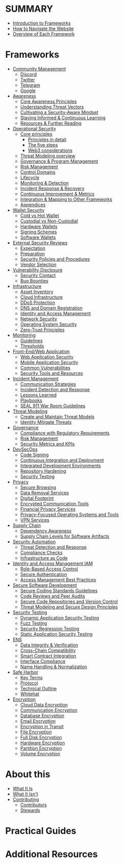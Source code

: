 # SUMMARY

- [Introduction to Frameworks](./intro/introduction.md)
- [How to Navigate the Website](./intro/how-to-navigate-the-website.md)
- [Overview of Each Framework](./intro/overview-of-each-framework.md)

# Frameworks

- [Community Management](./community-management/README.md)
  - [Discord](./community-management/discord.md)
  - [Twitter](./community-management/twitter.md)
  - [Telegram](./community-management/telegram.md)
  - [Google](./community-management/google.md)
- [Awareness](./awareness/README.md)
  - [Core Awareness Principles](./awareness/core-awareness-principles.md)
  - [Understanding Threat Vectors](./awareness/understanding-threat-vectors.md)
  - [Cultivating a Security-Aware Mindset](./awareness/cultivating-a-security-aware-mindset.md)
  - [Staying Informed & Continuous Learning](./awareness/staying-informed-and-continuous-learning.md)
  - [Resources & Further Reading](./awareness/resources-and-further-reading.md)
- [Operational Security](./opsec/README.md)
  - [Core principles](./opsec/principles/README.md)  
    - [Principles in detail](./opsec/principles/principles.md)
    - [The five steps](./opsec/principles/five-steps.md)
    - [Web3 considerations](./opsec/principles/web3-considerations.md)
  - [Threat Modeling overview](./opsec/threat-modeling-overview.md)  
  - [Governance & Program Management]()  
  - [Risk Management]()  
  - [Control Domains]()
  - [Lifecycle]()
  - [Monitoring & Detection]()
  - [Incident Response & Recovery]()
  - [Continuous Improvement & Metrics]()
  - [Integration & Mapping to Other Frameworks]()
  - [Appendices]()
- [Wallet Security](./wallet-security/README.md)
  - [Cold vs Hot Wallet](./wallet-security/cold-vs-hot-wallet.md)
  - [Custodial vs Non-Custodial](./wallet-security/custodial-vs-non-custodial.md)
  - [Hardware Wallets](./wallet-security/hardware-wallets.md)
  - [Signing Schemes](./wallet-security/signing-schemes.md)
  - [Software Wallets](./wallet-security/software-wallets.md)
- [External Security Reviews](./external-security-reviews/README.md)
  - [Expectation](./external-security-reviews/expectation.md)
  - [Preparation](./external-security-reviews/preparation.md)
  - [Security Policies and Procedures](./external-security-reviews/security-policies-procedures.md)
  - [Vendor Selection](./external-security-reviews/vendor-selection.md)
- [Vulnerability Disclosure](./vulnerability-disclosure/README.md)
  - [Security Contact](./vulnerability-disclosure/security-contact.md)
  - [Bug Bounties](./vulnerability-disclosure/bug-bounties.md)
- [Infrastructure](./infrastructure/README.md)
  - [Asset Inventory](./infrastructure/asset-inventory.md)
  - [Cloud Infrastructure](./infrastructure/cloud.md)
  - [DDoS Protection](./infrastructure/ddos-protection.md)
  - [DNS and Domain Registration](./infrastructure/dns-and-domain-registration.md)
  - [Identity and Access Management](./infrastructure/identity-and-access-management.md)
  - [Network Security](./infrastructure/network-security.md)
  - [Operating System Security](./infrastructure/operating-system-security.md)
  - [Zero-Trust Principles](./infrastructure/zero-trust-principles.md)
- [Monitoring](./monitoring/README.md)
  - [Guidelines](./monitoring/guidelines.md)
  - [Thresholds](./monitoring/thresholds.md)
- [Front-End/Web Application](./front-end-web-app/README.md)
  - [Web Application Security](./front-end-web-app/web-application-security.md)
  - [Mobile Application Security](./front-end-web-app/mobile-application-security.md)
  - [Common Vulnerabilities](./front-end-web-app/common-vulnerabilities.md)
  - [Security Tools and Resources](./front-end-web-app/security-tools-resources.md)
- [Incident Management](./incident-management/README.md)
  - [Communication Strategies](./incident-management/communication-strategies.md)
  - [Incident Detection and Response](./incident-management/incident-detection-and-response.md)
  - [Lessons Learned](./incident-management/lessons-learned.md)
  - [Playbooks](./incident-management/playbooks.md)
  - [SEAL 911 War Room Guidelines](./incident-management/seal-911-war-room-guidelines.md)
- [Threat Modeling](./threat-modeling/README.md)
  - [Create and Maintain Threat Models](./threat-modeling/create-maintain-threat-models.md)
  - [Identity Mitigate Threats](./threat-modeling/identity-mitigate-threats.md)
- [Governance](./governance/README.md)
  - [Compliance with Regulatory Requirements](./governance/compliance-regulatory-requirements.md)
  - [Risk Management](./governance/risk-management.md)
  - [Security Metrics and KPIs](./governance/security-metrics-kpis.md)
- [DevSecOps](./devsecops/README.md)
  - [Code Signing](./devsecops/code-signing.md)
  - [Continuous Integration and Deployment](./devsecops/continuous-integration-continuous-deployment.md)
  - [Integrated Development Environments](./devsecops/integrated-development-environments.md)
  - [Repository Hardening](./devsecops/repository-hardening.md)
  - [Security Testing](./devsecops/security-testing.md)
- [Privacy](./privacy/README.md)
  - [Secure Browsing](./privacy/secure-browsing.md)
  - [Data Removal Services](./privacy/data-removal-services.md)
  - [Digital Footprint](./privacy/digital-footprint.md)
  - [Encrypted Communication Tools](./privacy/encrypted-communication-tools.md)
  - [Financial Privacy Services](./privacy/financial-privacy-services.md)
  - [Privacy-Focused Operating Systems and Tools](./privacy/privacy-focused-operating-systems-tools.md)
  - [VPN Services](./privacy/vpn-services.md)
- [Supply Chain](./supply-chain/README.md)
  - [Dependency Awareness](./supply-chain/dependency-awareness.md)
  - [Supply Chain Levels for Software Artifacts](./supply-chain/supply-chain-levels-software-artifacts.md)
- [Security Automation](./security-automation/README.md)
  - [Threat Detection and Response](./security-automation/threat-detection-response.md)
  - [Compliance Checks](./security-automation/compliance-checks.md)
  - [Infrastructure as Code](./security-automation/infrastructure-as-code.md)
- [Identity and Access Management IAM](./iam/README.md)
  - [Role-Based Access Control](./iam/role-based-access-control.md)
  - [Secure Authentication](./iam/secure-authentication.md)
  - [Access Management Best Practices](./iam/access-management.md)
- [Secure Software Development](./secure-software-development/README.md)
  - [Secure Coding Standards Guidelines](./secure-software-development/secure-coding-standards-guidelines.md)
  - [Code Reviews and Peer Audits](./secure-software-development/code-reviews-peer-audits.md)
  - [Secure Code Repositories and Version Control](./secure-software-development/secure-code-repositories-version-control.md)
  - [Threat Modeling and Secure Design Principles](./secure-software-development/threat-modeling-secure-design-principles.md)
- [Security Testing](./security-testing/README.md)
  - [Dynamic Application Security Testing](./security-testing/dynamic-application-security-testing.md)
  - [Fuzz Testing](./security-testing/fuzz-testing.md)
  - [Security Regression Testing](./security-testing/security-regression-testing.md)
  - [Static Application Security Testing](./security-testing/static-application-security-testing.md)
- [ENS](./ens/README.md)
  - [Data Integrity & Verification](./ens/data-integrity-verification.md)
  - [Cross-Chain Compatibility](./ens/cross-chain-compatibility.md)
  - [Smart Contract Integration](./ens/smart-contract-integration.md)
  - [Interface Compliance](./ens/interface-compliance.md)
  - [Name Handling & Normalization](./ens/name-handling-normalization.md)  
- [Safe Harbor](./safe-harbor/README.md)
  - [Key Terms](./safe-harbor/key-terms.md)
  - [Protocol](./safe-harbor/protocol.md)
  - [Technical Outline](./safe-harbor/technical-outline.md)
  - [Whitehat](./safe-harbor/whitehat.md)
- [Encryption](./encryption/README.md)
  - [Cloud Data Encryption](./encryption/cloud-data-encryption.md)
  - [Communication Encryption](./encryption/communication-encryption.md)
  - [Database Encryption](./encryption/database-encryption.md)
  - [Email Encryption](./encryption/email-encryption.md)
  - [Encryption in Transit](./encryption/encryption-in-transit.md)
  - [File Encryption](./encryption/file-encryption.md)
  - [Full Disk Encryption](./encryption/full-disk-encryption.md)
  - [Hardware Encryption](./encryption/hardware-encryption.md)
  - [Partition Encryption](./encryption/partition-encryption.md)
  - [Volume Encryption](./encryption/volume-encryption.md)


# About this

- [What It Is](./intro/what-is-it.md)
- [What It Isn't](./intro/what-it-isnt.md)
- [Contributing](./contribute/contributing.md)
  - [Contributors](./contribute/contributors.md)
  - [Stewards](./contribute/stewards.md)

# Practical Guides

<!-- - Step-by-step implementation — can be omitted
- Case studies — an idea -->

# Additional Resources

<!-- - Tools and software recommendations
- Further reading and references -->

